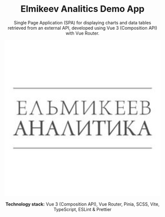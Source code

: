 <div style="margin-top:0; padding-top:0" align="center">
<h1 style="margin-top:0">Elmikeev Analitics Demo App</h1>
  
<p>Single Page Application (SPA) for displaying charts and data tables retrieved from an external API, developed using Vue 3 (Composition API) with Vue Router.</p>
<img src="./public/img/elmi-readme-pic.jpeg" width="550" alt="elmi logo" />

<p><b>Technology stack:</b> Vue 3 (Composition API), Vue Router, Pinia, SCSS, Vite, TypeScript, ESLint & Prettier</p>
</div>
